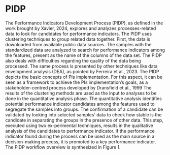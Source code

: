 # PIDP

The Performance Indicators Development Process (PIDP), as defined in the work brought by Xavier, 2024, explores and analyzes processes-related data to look for candidates for performance indicators. The PIDP uses clustering techniques to group related data together. First, the data is downloaded from available public data sources. The samples with the standardized data are analyzed to search for performance indicators among the features, present as the name of the columns of the data set. The PIDP also deals with difficulties regarding the quality of the data being processed. The same process is presented by other techniques like data envelopment analysis (DEA), as pointed by Ferreira et al., 2023. The PIDP depicts the basic concepts of PIs implementation.
For this aspect, it can be seen as a framework to achieve the PIs implementation’s goals, as a stakeholder-centred process developed by Dransfield et al., 1999 The results of the clustering methods are used as the input to analyses to be done in the quantitative analysis phase. The quantitative analysis identifies potential performance indicator candidates among the features used to segregate the samples into groups. The confirmation of a candidate can be validated by looking into selected samples’ data to check how stable is the candidate in separating the groups in the presence of other data. This step, executed using two ex-perimental techniques, results in the qualitative analysis of the candidates to performance indicator. If the performance indicator found during the process can be used as the main source in a decision-making process, it is promoted to a key performance indicator. The PIDP workflow overview is synthesized in Figure 1.
